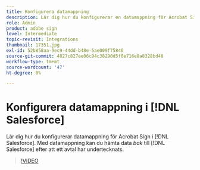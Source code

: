```yaml
---
title: Konfigurera datamappning
description: Lär dig hur du konfigurerar en datamappning för Acrobat Sign i [!DNL Salesforce]
role: Admin
product: adobe sign
level: Intermediate
topic-revisit: Integrations
thumbnail: 17351.jpg
exl-id: 52b858aa-9ec9-44dd-b48e-5ae009f75846
source-git-commit: 4827c827ee06c94c38290d5f0e716e8a8328bd48
workflow-type: tm+mt
source-wordcount: '47'
ht-degree: 0%

---
```


# Konfigurera datamappning i [!DNL Salesforce]

Lär dig hur du konfigurerar datamappning för Acrobat Sign i [!DNL Salesforce]. Med datamappning kan du hämta data _bak_ till [!DNL Salesforce] efter att ett avtal har undertecknats.

>[!VIDEO](https://video.tv.adobe.com/v/3409073?hidetitle=true)
